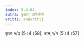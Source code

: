 ```yaml
---
index: 5.4.64
sutra: दुःखात्‌ प्रातिलोम्ये
vritti: anuvritti
---
```


कृञः ५/३ [5।4।58],  डाच्  १/१ [5।4।57]